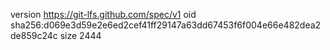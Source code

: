 version https://git-lfs.github.com/spec/v1
oid sha256:d069e3d59e2e6ed2cef41ff29147a63dd67453f6f004e66e482dea2de859c24c
size 2444

